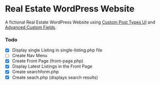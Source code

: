 # Real Estate WordPress Website

A fictional Real Estate WordPress Website using [Custom Post Types UI](https://wordpress.org/plugins/custom-post-type-ui/) and [Advanced Custom Fields](https://www.advancedcustomfields.com/).

### Todo

- [x] Display single Listing in single-listing.php file
- [ ] Create Nav Menu
- [x] Create Front Page (front-page.php)
- [x] Display Latest Listings in the Front Page
- [x] Create searchform.php
- [x] Create seach.php (displays search results)
